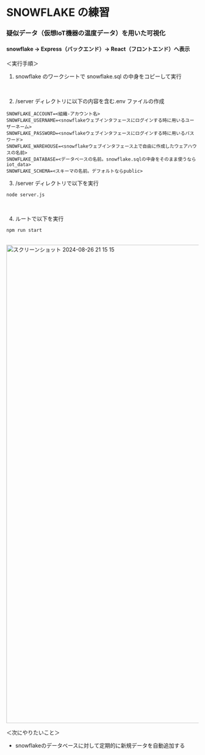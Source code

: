 # SNOWFLAKE の練習
### 疑似データ（仮想IoT機器の温度データ）を用いた可視化
#### snowflake → Express（バックエンド）→ React（フロントエンド）へ表示

＜実行手順＞

1. snowflake のワークシートで snowflake.sql の中身をコピーして実行

<br>

2. /server ディレクトリに以下の内容を含む.env ファイルの作成

```
SNOWFLAKE_ACCOUNT=<組織-アカウント名>
SNOWFLAKE_USERNAME=<snowflakeウェブインタフェースにログインする時に用いるユーザーネーム>
SNOWFLAKE_PASSWORD=<snowflakeウェブインタフェースにログインする時に用いるパスワード>
SNOWFLAKE_WAREHOUSE=<snowflakeウェブインタフェース上で自由に作成したウェアハウスの名前>
SNOWFLAKE_DATABASE=<データベースの名前。snowflake.sqlの中身をそのまま使うならiot_data>
SNOWFLAKE_SCHEMA=<スキーマの名前。デフォルトならpublic>
```

3. /server ディレクトリで以下を実行

```
node server.js
```

<br>

4. ルートで以下を実行


```
npm run start
```

<br>

<img width="1254" alt="スクリーンショット 2024-08-26 21 15 15" src="https://github.com/user-attachments/assets/d50d9233-54f8-4cd1-ab36-975816267fc8">

<br>

＜次にやりたいこと＞

- snowflakeのデータベースに対して定期的に新規データを自動追加する
